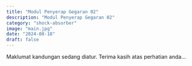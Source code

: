```yaml
---
title: "Modul Penyerap Gegaran 02"
description: "Modul Penyerap Gegaran 02"
category: "shock-absorber"
image: "main.jpg"
date: "2024-08-18"
draft: false
---
```


Maklumat kandungan sedang diatur. Terima kasih atas perhatian anda...